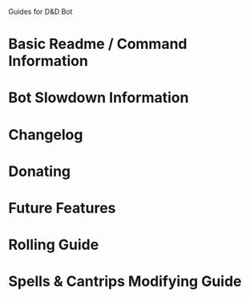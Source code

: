 Guides for D&D Bot
# Basic Readme / Command Information

# Bot Slowdown Information

# Changelog

# Donating

# Future Features

# Rolling Guide

# Spells & Cantrips Modifying Guide
